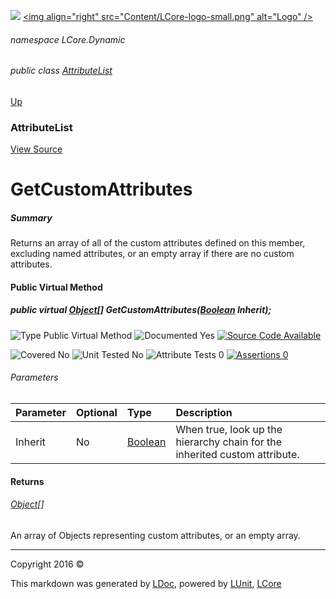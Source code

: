 ![](Content/LCore-banner-small.png "")
[&lt;img align=&quot;right&quot; src=&quot;Content/LCore-logo-small.png&quot; alt=&quot;Logo&quot; /&gt;](../README.md)

###### namespace LCore.Dynamic

###### public class [AttributeList](docs/AttributeList.md)
[Up](docs/AttributeList.md)

### AttributeList
[View Source](Dynamic%20Code/Attributes/AttributeList.cs)

# GetCustomAttributes

##### Summary
Returns an array of all of the custom attributes defined on this member, excluding named attributes, or an empty array if there are no custom attributes.

#### Public Virtual Method

##### public virtual <a href="https://msdn.microsoft.com/en-us/library/system.object.aspx" alt="">Object</a>[] GetCustomAttributes(<a href="https://msdn.microsoft.com/en-us/library/system.boolean.aspx" alt="">Boolean</a> Inherit);

![Type Public Virtual Method](http://b.repl.ca/v1/Type-Public%20Virtual%20Method-blue.png "")     ![Documented Yes](http://b.repl.ca/v1/Documented-Yes-brightgreen.png "") [![Source Code Available](http://b.repl.ca/v1/Source%20Code-Available-brightgreen.png "")](Dynamic%20Code/Attributes/AttributeList.cs#L)

![Covered No](http://b.repl.ca/v1/Covered-No-red.png "") ![Unit Tested No](http://b.repl.ca/v1/Unit%20Tested-No-lightgrey.png "") ![Attribute Tests 0](http://b.repl.ca/v1/Attribute%20Tests-0-lightgrey.png "") [![Assertions 0](http://b.repl.ca/v1/Assertions-0-lightgrey.png "")](Dynamic%20Code/Attributes/AttributeList.cs)

###### Parameters

Parameter | Optional | Type | Description
:---  | :---  | :---  | :--- 
Inherit | No | [Boolean](https://msdn.microsoft.com/en-us/library/system.boolean.aspx) | When true, look up the hierarchy chain for the inherited custom attribute. 


#### Returns

###### [Object](https://msdn.microsoft.com/en-us/library/system.object.aspx)[]
An array of Objects representing custom attributes, or an empty array.



---

Copyright 2016 &copy; [](../README.md) [](../TableOfContents.md)

This markdown was generated by [LDoc](https://github.com/CodeSingularity/LDoc), powered by [LUnit](https://github.com/CodeSingularity/LUnit), [LCore](https://github.com/CodeSingularity/LCore)
